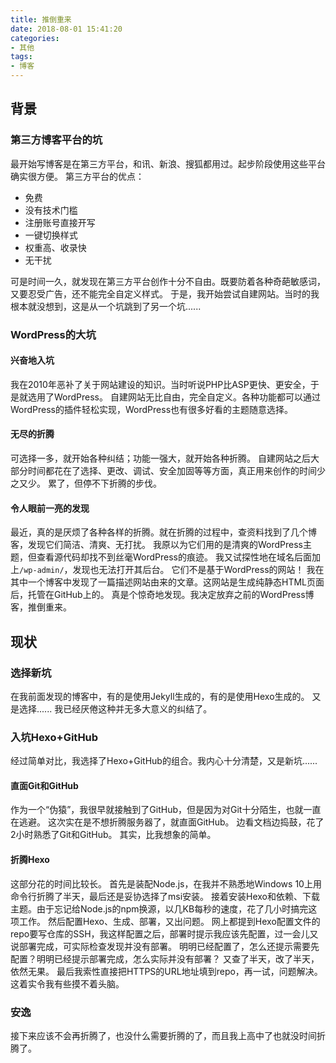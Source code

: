 ```yaml
---
title: 推倒重来
date: 2018-08-01 15:41:20
categories:
- 其他
tags:
- 博客
---
```


## 背景
### 第三方博客平台的坑
最开始写博客是在第三方平台，和讯、新浪、搜狐都用过。起步阶段使用这些平台确实很方便。
第三方平台的优点：

- 免费
- 没有技术门槛
- 注册账号直接开写
- 一键切换样式
- 权重高、收录快
- 无干扰

可是时间一久，就发现在第三方平台创作十分不自由。既要防着各种奇葩敏感词，又要忍受广告，还不能完全自定义样式。
于是，我开始尝试自建网站。当时的我根本就没想到，这是从一个坑跳到了另一个坑......
### WordPress的大坑
#### 兴奋地入坑
我在2010年恶补了关于网站建设的知识。当时听说PHP比ASP更快、更安全，于是就选用了WordPress。
自建网站无比自由，完全自定义。各种功能都可以通过WordPress的插件轻松实现，WordPress也有很多好看的主题随意选择。
#### 无尽的折腾
可选择一多，就开始各种纠结；功能一强大，就开始各种折腾。
自建网站之后大部分时间都花在了选择、更改、调试、安全加固等等方面，真正用来创作的时间少之又少。
累了，但停不下折腾的步伐。
#### 令人眼前一亮的发现
最近，真的是厌烦了各种各样的折腾。就在折腾的过程中，查资料找到了几个博客，发现它们简洁、清爽、无打扰。
我原以为它们用的是清爽的WordPress主题，但查看源代码却找不到丝毫WordPress的痕迹。
我又试探性地在域名后面加上`/wp-admin/`，发现也无法打开其后台。
它们不是基于WordPress的网站！
我在其中一个博客中发现了一篇描述网站由来的文章。这网站是生成纯静态HTML页面后，托管在GitHub上的。
真是个惊奇地发现。我决定放弃之前的WordPress博客，推倒重来。
## 现状
### 选择新坑
在我前面发现的博客中，有的是使用Jekyll生成的，有的是使用Hexo生成的。
又是选择......
我已经厌倦这种并无多大意义的纠结了。
### 入坑Hexo+GitHub
经过简单对比，我选择了Hexo+GitHub的组合。我内心十分清楚，又是新坑......
#### 直面Git和GitHub
作为一个“伪猿”，我很早就接触到了GitHub，但是因为对Git十分陌生，也就一直在逃避。
这次实在是不想折腾服务器了，就直面GitHub。
边看文档边捣鼓，花了2小时熟悉了Git和GitHub。
其实，比我想象的简单。
#### 折腾Hexo
这部分花的时间比较长。
首先是装配Node.js，在我并不熟悉地Windows 10上用命令行折腾了半天，最后还是妥协选择了msi安装。
接着安装Hexo和依赖、下载主题。由于忘记给Node.js的npm换源，以几KB每秒的速度，花了几小时搞完这项工作。
然后配置Hexo、生成、部署，又出问题。
网上都提到Hexo配置文件的repo要写仓库的SSH，我这样配置之后，部署时提示我应该先配置，过一会儿又说部署完成，可实际检查发现并没有部署。
明明已经配置了，怎么还提示需要先配置？明明已经提示部署完成，怎么实际并没有部署？
又查了半天，改了半天，依然无果。
最后我索性直接把HTTPS的URL地址填到repo，再一试，问题解决。这着实令我有些摸不着头脑。
### 安逸
接下来应该不会再折腾了，也没什么需要折腾的了，而且我上高中了也就没时间折腾了。